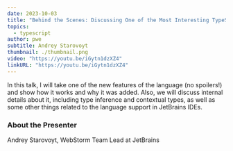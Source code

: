 ```yaml
---
date: 2023-10-03
title: "Behind the Scenes: Discussing One of the Most Interesting TypeScript 4.9 Features"
topics:
  - typescript
author: pwe
subtitle: Andrey Starovoyt
thumbnail: ./thumbnail.png
video: "https://youtu.be/iGytn1dzXZ4"
linkURL: "https://youtu.be/iGytn1dzXZ4"
---
```


In this talk, I will take one of the new features of the language (no spoilers!) and show how it works and why it was
added. Also, we will discuss internal details about it, including type inference and contextual types, as well as some
other things related to the language support in JetBrains IDEs.

### About the Presenter

Andrey Starovoyt, WebStorm Team Lead at JetBrains
